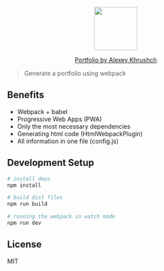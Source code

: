 <p align="center">
  <img src="https://github.com/Alexeykhr/alexeykhr.github.io/blob/master/static/images/pixabay/resume.png" height="100">
</p>
<p align="center">
  <a href="https://alexeykhr.github.io/">Portfolio by Alexey Khrushch</a>
</p>

> Generate a portfolio using webpack

## Benefits

- Webpack + babel
- Progressive Web Apps (PWA)
- Only the most necessary dependencies
- Generating html code (HtmlWebpackPlugin)
- All information in one file (config.js)

## Development Setup

``` bash
# install deps
npm install

# build dist files
npm run build

# running the webpack in watch mode
npm run dev
```

## License

MIT
